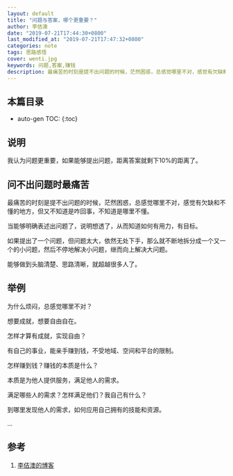 ```yaml
---
layout: default
title: "问题与答案，哪个更重要？"
author: 李佶澳
date: "2019-07-21T17:44:30+0800"
last_modified_at: "2019-07-21T17:47:32+0800"
categories: note
tags: 思路感悟
cover: wenti.jpg
keywords: 问题,答案,赚钱
description: 最痛苦的时刻是提不出问题的时候，茫然困惑，总感觉哪里不对，感觉有欠缺和不懂的地方，但又不知道是咋回事，不知道是哪里不懂
---
```


## 本篇目录

* auto-gen TOC:
{:toc}

## 说明

我认为问题更重要，如果能够提出问题，距离答案就剩下10%的距离了。

## 问不出问题时最痛苦

最痛苦的时刻是提不出问题的时候，茫然困惑，总感觉哪里不对，感觉有欠缺和不懂的地方，但又不知道是咋回事，不知道是哪里不懂。

当能够明确表述出问题了，说明想透了，从而知道如何有用力，有目标。

如果提出了一个问题，但问题太大，依然无处下手，那么就不断地拆分成一个又一个的小问题，然后不停地解决小问题，继而向上解决大问题。

能够做到头脑清楚、思路清晰，就超越很多人了。

## 举例

为什么烦闷，总感觉哪里不对？

想要成就，想要自由自在。

怎样才算有成就，实现自由？

有自己的事业，能亲手赚到钱，不受地域、空间和平台的限制。

怎样赚到钱？赚钱的本质是什么？

本质是为他人提供服务，满足他人的需求。

满足哪些人的需求？怎样满足他们？我自己有什么？

到哪里发现他人的需求，如何应用自己拥有的技能和资源。

...

## 参考

1. [李佶澳的博客][1]

[1]: https://www.lijiaocn.com "李佶澳的博客"

